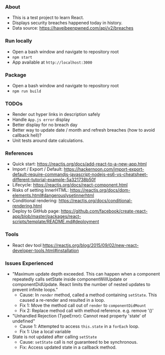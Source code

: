 ﻿### About ###
- This is a test project to learn React.
- Displays security breaches happened today in history.
- Data source: https://haveibeenpwned.com/api/v2/breaches


### Run locally ###
- Open a bash window and navigate to repository root
- `npm start`
- App available at `http://localhost:3000`

### Package ###
- Open a bash window and navigate to repository root
- `npm run build`

### TODOs ###
- Render out hyper links in description safely
- Handle `App.js error` display
- Better display for no breach day
- Better way to update date / month and refresh breaches (how to avoid callback hell)?
- Unit tests around date calculations.

### References ###
- Quick start: https://reactjs.org/docs/add-react-to-a-new-app.html
- Import / Export / Default: https://hackernoon.com/import-export-default-require-commandjs-javascript-nodejs-es6-vs-cheatsheet-different-tutorial-example-5a321738b50f
- Lifecycle: https://reactjs.org/docs/react-component.html
- Risks of setting InnerHTML: https://reactjs.org/docs/dom-elements.html#dangerouslysetinnerhtml
- Conditional rendering: https://reactjs.org/docs/conditional-rendering.html
- Deploy to GitHub page: https://github.com/facebook/create-react-app/blob/master/packages/react-scripts/template/README.md#deployment

### Tools ###
- React dev tool https://reactjs.org/blog/2015/09/02/new-react-developer-tools.html#installation

### Issues Experienced ###
- "Maximum update depth exceeded. This can happen when a component repeatedly calls setState inside componentWillUpdate or componentDidUpdate. React limits the number of nested updates to prevent infinite loops."
  - Cause: In `render` method, called a method containing `setState`. This caused a re-render and resulted in a loop.
  - Fix 1: Move the method call out of `render` to `componentDidMount`
  - Fix 2: Replace method call with method reference. e.g. remove '()'
- "Unhandled Rejection (TypeError): Cannot read property 'state' of undefined"
  - Cause 1: Attempted to access `this.state` in a `forEach` loop.
  - Fix 1: Use a local variable
- State is not updated after calling `setState`
  - Cause: `setState` call is not guaranteed to be synchronous.
  - Fix: Access updated state in a callback method.

